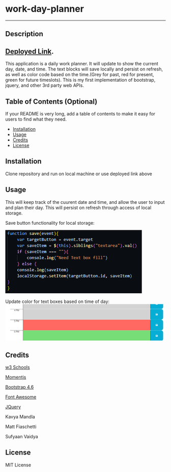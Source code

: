 # work-day-planner

 ---

## Description 

## [Deployed Link](https://maverickwong17.github.io/work-day-planner/).

This application is a daily work planner. It will update to show the current day, date, and time. The text blocks will save locally and persist on refresh, as well as color code based on the time.(Grey for past, red for present, green for future timeslots). This is my first implementation of bootstrap, jquery, and other 3rd party web APIs.


## Table of Contents (Optional)

If your README is very long, add a table of contents to make it easy for users to find what they need.

* [Installation](#installation)
* [Usage](#usage)
* [Credits](#credits)
* [License](#license)


## Installation

Clone repository and run on local machine or use deployed link above

## Usage 

This will keep track of the cuurent date and time, and allow the user to input and plan their day. This will persist on refresh through access of local storage. 



Save button functionality for local storage:

![alt text](assets/images/saveItem.png)


Update color for text boxes based on time of day: 
![alt text](assets/images/showdaycolor.png)



## Credits

[w3 Schools](https://www.w3schools.com/)

[Momentjs](https://momentjs.com/)

[Bootstrap 4.6](https://getbootstrap.com/docs/4.6/getting-started/introduction/)

[Font Awesome](https://fontawesome.com/v5/search)

[JQuery](https://jquery.com/)

Kavya Mandla

Matt Fiaschetti

Sufyaan Vaidya


## License

MIT License